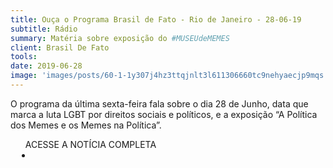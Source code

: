 ```yaml
---
title: Ouça o Programa Brasil de Fato - Rio de Janeiro - 28-06-19
subtitle: Rádio
summary: Matéria sobre exposição do #MUSEUdeMEMES
client: Brasil De Fato
tools: 
date: 2019-06-28
image: 'images/posts/60-1-1y307j4hz3ttqjnlt3l611306660tc9nehyaecjp9mqs.png'
---
```


O programa da última sexta-feira fala sobre o dia 28 de Junho, data que marca a luta LGBT por direitos sociais e políticos, e a exposição “A Política dos Memes e os Memes na Política”. 

<div class="post__share"><ul class="share__list list-reset">ACESSE A NOTÍCIA COMPLETA<li class="share__item" style="margin-left: 10px"><a class="share__link share__facebook" style="background: #fa5657" href="https://www.brasildefato.com.br/2019/06/28/ouca-o-programa-brasil-de-fato-rio-de-janeiro-280619/ 
onclick=window.open(this.href, 'pop-up', 'left=20,top=20,width=500,height=500,toolbar=1,resizable=0'); return false;" title="Link" rel="nofollow"><i class="fa-solid fa-link"></i></a></li></ul></div>
<!-- <div class="gallery-box"><div class="gallery"><img src="/clipping/images/example-1.jpg" loading="lazy" alt="Project"><img src="/clipping/images/example-2.jpg" loading="lazy" alt="Project"></div><em>Gallery / <a href="https://www.freepik.com/" target="_blank">Freepic</a></em></div> -->
